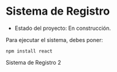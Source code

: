 <h1>Sistema de Registro</h1>

- Estado del proyecto: En construcción.

Para ejecutar el sistema, debes poner:

```npm install react``` 

Sistema de Registro 2
